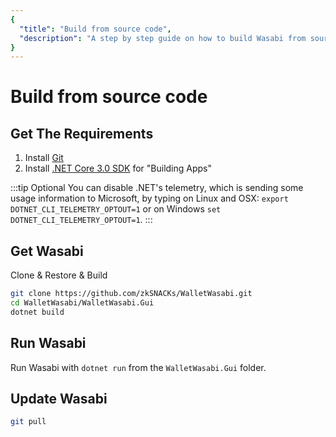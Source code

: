 ```yaml
---
{
  "title": "Build from source code",
  "description": "A step by step guide on how to build Wasabi from source code. This is the Wasabi documentation, an archive of knowledge about the open-source, non-custodial and privacy-focused Bitcoin wallet for desktop."
}
---
```


# Build from source code

## Get The Requirements

1. Install [Git](https://git-scm.com/downloads)
2. Install [.NET Core 3.0 SDK](https://www.microsoft.com/net/download) for "Building Apps" 


:::tip Optional
You can disable .NET's telemetry, which is sending some usage information to Microsoft, by typing on Linux and OSX: `export DOTNET_CLI_TELEMETRY_OPTOUT=1` or on Windows `set DOTNET_CLI_TELEMETRY_OPTOUT=1`.
:::

## Get Wasabi

Clone & Restore & Build

```sh
git clone https://github.com/zkSNACKs/WalletWasabi.git
cd WalletWasabi/WalletWasabi.Gui
dotnet build
```

## Run Wasabi

Run Wasabi with `dotnet run` from the `WalletWasabi.Gui` folder.

## Update Wasabi

```sh
git pull
```
